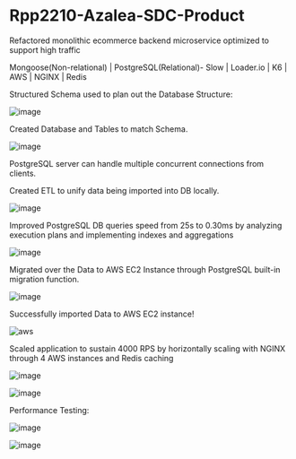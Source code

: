 # Rpp2210-Azalea-SDC-Product

Refactored monolithic ecommerce backend microservice optimized to support high traffic 

Mongoose(Non-relational) | PostgreSQL(Relational)- Slow | Loader.io | K6 | AWS | NGINX | Redis 

Structured Schema used to plan out the Database Structure:

![image](https://github.com/Rpp2210-Azalea-SDC/Rpp2210-Azalea-SDC-Product-Overview/assets/113706094/be35a3d7-5684-4eef-b082-19317bf26491)

Created Database and Tables to match Schema.

![image](https://github.com/Rpp2210-Azalea-SDC/Rpp2210-Azalea-SDC-Product-Overview/assets/113706094/bb0efdc2-ba23-4ac6-a712-c9daa3985e8d)

PostgreSQL server can handle multiple concurrent connections from clients.

Created ETL to unify data being imported into DB locally.

![image](https://github.com/Rpp2210-Azalea-SDC/Rpp2210-Azalea-SDC-Product-Overview/assets/113706094/b8bdec6a-b521-4223-8859-336de5db778e)

Improved PostgreSQL DB queries speed from 25s to 0.30ms by analyzing execution plans and implementing indexes and aggregations

![image](https://github.com/Rpp2210-Azalea-SDC/Rpp2210-Azalea-SDC-Product-Overview/assets/113706094/10fca92a-56f6-4723-87a5-451329db0763)

Migrated over the Data to AWS EC2 Instance through PostgreSQL built-in migration function.

![image](https://github.com/Rpp2210-Azalea-SDC/Rpp2210-Azalea-SDC-Product-Overview/assets/113706094/dcf48bfd-0e4d-43e1-bbba-2038171cdcb6)

Successfully imported Data to AWS EC2 instance!

<img src="https://drive.google.com/file/d/1D--4fbjtFsRQVsHBRevdSOWdyXWfGA9y/view?usp=sharing" alt="aws"></img>

Scaled application to sustain 4000 RPS by horizontally scaling with NGINX through 4 AWS instances and Redis caching

![image](https://github.com/Rpp2210-Azalea-SDC/Rpp2210-Azalea-SDC-Product-Overview/assets/113706094/558997e0-0bbd-459c-94c7-175e0669b369)

![image](https://github.com/Rpp2210-Azalea-SDC/Rpp2210-Azalea-SDC-Product-Overview/assets/113706094/cb8c7ed3-9a47-4d91-b29d-1f6dc3e0dfa9)

Performance Testing:

![image](https://github.com/Rpp2210-Azalea-SDC/Rpp2210-Azalea-SDC-Product-Overview/assets/113706094/1c5ed368-42c7-4799-82e0-4394d123a430)

![image](https://github.com/Rpp2210-Azalea-SDC/Rpp2210-Azalea-SDC-Product-Overview/assets/113706094/301be2a7-2060-4b44-9c90-98e8ba32be7a)
